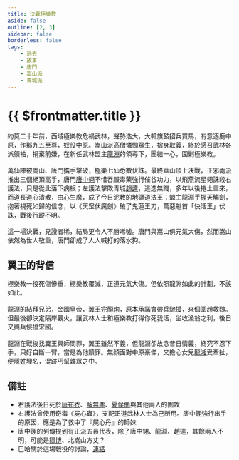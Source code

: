 ```yaml
---
title: 決戰極樂教
aside: false
outline: [2, 3]
sidebar: false
borderless: false
tags:
    - 過去
    - 故事
    - 唐門
    - 嵩山派
    - 青城派
---
```


# {{ $frontmatter.title }}

約莫二十年前，西域極樂教危禍武林，聲勢浩大，大軒旗鼓招兵買馬，有意逐鹿中原，作那九五至尊，奴役中原。嵩山派高僧憐憫眾生，捨身取義，終於感召武林各派領袖，捐棄前嫌，在新任武林盟主[龍淵](/people/characters/special2)的領導下，團結一心，圍剿極樂教。
<br><br>
萬仙陣被嵩山、唐門攜手擊破，極樂七仙悉數伏誅。最終華山頂上決戰，正邪兩派推出三個絕頂高手，唐門[唐中翎](/people/characters/master)不惜吞服毒藥強行催谷功力，以飛燕流星翎誅殺右護法，只是從此落下病根；左護法擊敗青城[趙逵](/people/characters/special201)，逃逸無蹤，多年以後捲土重來，而道長道心潰散，由心生魔，成了今日泥教的地獄道法王；盟主龍淵手握天觴劍，抱著視死如歸的信念，以《天罡伏魔劍》破了鬼蓮王刀，萬惡魁首「快活王」伏誅，戰後行蹤不明。
<br><br>
這一場決戰，見證者稀，結局更令人不勝唏噓。唐門與嵩山俱元氣大傷，然而嵩山依然為世人敬重，唐門卻成了人人喊打的落水狗。
## 翼王的背信

極樂教一役死傷慘重，極樂教覆滅，正道元氣大傷。但依照龍淵如此的計劃，不該如此。
<br><br>
龍淵的結拜兄弟，金國皇帝，翼王[完顏珣](/people/characters/special819)，原本承諾會帶兵馳援，來個圍趙救魏。但最後卻決定隔岸觀火，讓武林人士和極樂教打得你死我活，坐收漁翁之利，後日又興兵侵擾宋國。
<br><br>
龍淵在戰後找翼王興師問罪，翼王雖然不義，但龍淵卻故念昔日情義，終究不忍下手，只好自斷一臂，當是為他贖罪。無顏面對中原豪傑，又擔心女兒[龍湘](/people/characters/girl8)受牽扯，便隱姓埋名，混跡丐幫雜眾之中。

## 備註

- 右護法後日死於[唐布衣](/people/characters/brother1)、[解無塵](/people/characters/special808)、[夏侯蘭](/people/characters/girl5)與其他兩人的圍攻
- 右護法曾使用奇毒《屍心蟲》，支配正道武林人士為己所用。唐中翎強行出手的原因，應是為了救中了『屍心丹』的師妹
- 唐中翎的列傳提到有正派五員代表，除了唐中翎、龍淵、趙逵，其餘兩人不明，可能是[鄒博](/people/characters/special201)、北嵩山方丈？
- 巴哈關於這場戰役的討論，[連結](https://forum.gamer.com.tw/C.php?bsn=73317&snA=1778&tnum=4&bPage=2)